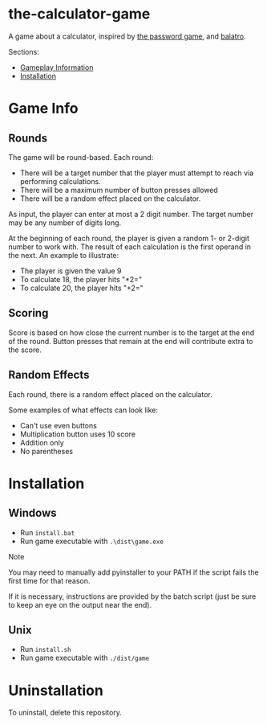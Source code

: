 # the-calculator-game
A game about a calculator, inspired by [the password game](https://neal.fun/password-game/), and [balatro](https://store.steampowered.com/app/2379780/Balatro/).

Sections:
- [Gameplay Information](#Game-Info)
- [Installation](#Installation)

# Game Info

## Rounds
The game will be round-based. Each round:
- There will be a target number that the player must attempt to reach via performing calculations.
- There will be a maximum number of button presses allowed
- There will be a random effect placed on the calculator.

As input, the player can enter at most a 2 digit number. The target number may be any number of digits long.

At the beginning of each round, the player is given a random 1- or 2-digit number to work with. The result of each calculation is the first operand in the next. An example to illustrate:
- The player is given the value 9
- To calculate 18, the player hits "*2="
- To calculate 20, the player hits "+2="

## Scoring
Score is based on how close the current number is to the target at the end of the round. Button presses that remain at the end will contribute extra to the score.

## Random Effects
Each round, there is a random effect placed on the calculator. 

Some examples of what effects can look like:
- Can't use even buttons
- Multiplication button uses 10 score
- Addition only
- No parentheses

# Installation

## Windows
- Run `install.bat`
- Run game executable with `.\dist\game.exe`
> [!NOTE]
> You may need to manually add pyinstaller to your PATH if the script fails the first time for that reason.
> 
> If it is necessary, instructions are provided by the batch script (just be sure to keep an eye on the output near the end).

## Unix
- Run `install.sh`
- Run game executable with `./dist/game`

# Uninstallation
To uninstall, delete this repository.